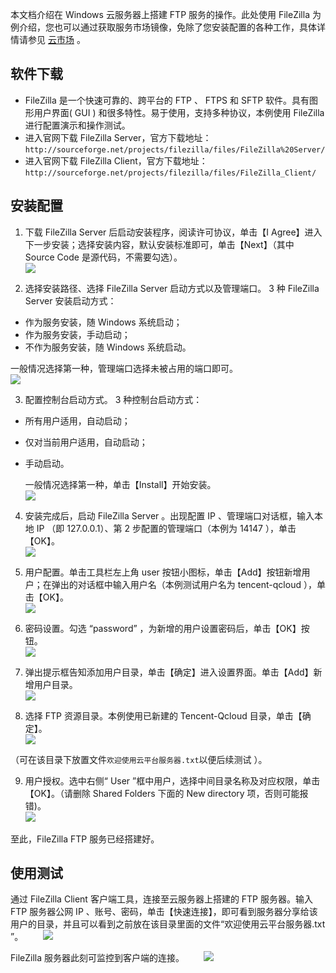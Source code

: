 
本文档介绍在 Windows 云服务器上搭建 FTP 服务的操作。此处使用 FileZilla 为例介绍，您也可以通过获取服务市场镜像，免除了您安装配置的各种工作，具体详情请参见 [云市场](http://market.tce.fsphere.cn/list?cid=64) 。

## 软件下载
 - FileZilla 是一个快速可靠的、跨平台的 FTP 、 FTPS 和 SFTP 软件。具有图形用户界面( GUI ) 和很多特性。易于使用，支持多种协议，本例使用 FileZilla 进行配置演示和操作测试。
 - 进入官网下载 FileZilla Server，官方下载地址： `http://sourceforge.net/projects/filezilla/files/FileZilla%20Server/`
 - 进入官网下载 FileZilla Client，官方下载地址： `http://sourceforge.net/projects/filezilla/files/FileZilla_Client/`

## 安装配置
 1. 下载 FileZilla Server 后启动安装程序，阅读许可协议，单击【I Agree】进入下一步安装；选择安装内容，默认安装标准即可，单击【Next】（其中 Source Code 是源代码，不需要勾选）。  
![](//mc.qcloudimg.com/static/img/1575622f1b1366c8bcff8d71c777b561/image.jpg)  

 2. 选择安装路径、选择 FileZilla Server 启动方式以及管理端口。
3 种 FileZilla Server 安装启动方式：
  - 作为服务安装，随 Windows 系统启动；
  - 作为服务安装，手动启动；
  - 不作为服务安装，随 Windows 系统启动。
  
 一般情况选择第一种，管理端口选择未被占用的端口即可。  
 ![](//mc.qcloudimg.com/static/img/7091c25ad8381f3702dfc37b3d9d56fd/image.jpg)  

 3. 配置控制台启动方式。
 3 种控制台启动方式：
  - 所有用户适用，自动启动；
  - 仅对当前用户适用，自动启动；
  - 手动启动。
  
	一般情况选择第一种，单击【Install】开始安装。  
 ![](//mc.qcloudimg.com/static/img/129d6460bae48c8e59fe770ac5f08430/image.jpg)  


 4. 安装完成后，启动 FileZilla Server 。出现配置 IP 、管理端口对话框，输入本地 IP （即 127.0.0.1）、第 2 步配置的管理端口（本例为 14147 ），单击【OK】。  
 ![](//mc.qcloudimg.com/static/img/3953153a08d6fb1eda1fa087e8f19264/image.jpg)  


 5. 用户配置。单击工具栏左上角 user 按钮小图标，单击【Add】按钮新增用户；在弹出的对话框中输入用户名（本例测试用户名为 tencent-qcloud ），单击【OK】。  
 ![](//mc.qcloudimg.com/static/img/2a000f0e725f8d830a29e1ed18392ec0/image.png)  

 
 6. 密码设置。勾选 “password” ，为新增的用户设置密码后，单击【OK】按钮。  
 ![](//mc.qcloudimg.com/static/img/2635b4a5c6dc8d1debcb593b5307fe79/image.jpg)  


 7. 弹出提示框告知添加用户目录，单击【确定】进入设置界面。单击【Add】新增用户目录。  
 ![](//mc.qcloudimg.com/static/img/10e37b8b35a6a81381e2a398ae4d9764/image.jpg)  


 8. 选择 FTP 资源目录。本例使用已新建的 Tencent-Qcloud 目录，单击【确定】。  
 ![](//mc.qcloudimg.com/static/img/abfe5bdfd1011f723b4e5d75e4b3de36/image.jpg)  

（可在该目录下放置文件`欢迎使用云平台服务器.txt`以便后续测试 ）。

 9. 用户授权。选中右侧“ User ”框中用户，选择中间目录名称及对应权限，单击【OK】。（请删除 Shared Folders 下面的 New directory 项，否则可能报错)。  
![](//mc.qcloudimg.com/static/img/ada463488ce9abfd65d086db08aa35ce/image.jpg)  

至此，FileZilla FTP 服务已经搭建好。

## 使用测试
通过 FileZilla Client 客户端工具，连接至云服务器上搭建的 FTP 服务器。输入 FTP 服务器公网 IP 、账号、密码，单击【快速连接】，即可看到服务器分享给该用户的目录，并且可以看到之前放在该目录里面的文件“欢迎使用云平台服务器.txt ”。
&nbsp;&nbsp;&nbsp;&nbsp;&nbsp;&nbsp;&nbsp;![](//mc.qcloudimg.com/static/img/5e7fdbc24a8d5ca0690af8b09bf5a2e0/image.png)

 FileZilla 服务器此刻可监控到客户端的连接。
&nbsp;&nbsp;&nbsp;&nbsp;&nbsp;&nbsp;&nbsp;![](//mc.qcloudimg.com/static/img/ff304d1fe6056e920c6637896f6aae3a/image.jpg)
